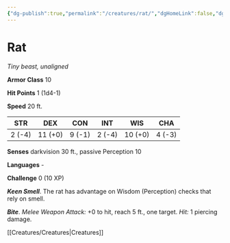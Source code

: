 ```yaml
---
{"dg-publish":true,"permalink":"/creatures/rat/","dgHomeLink":false,"dgPassFrontmatter":true}
---
```



# Rat

*Tiny beast, unaligned*

**Armor Class** 10

**Hit Points** 1 (1d4-1)

**Speed** 20 ft.

| STR    | DEX     | CON    | INT    | WIS     | CHA    |
|--------|---------|--------|--------|---------|--------|
| 2 (-4) | 11 (+0) | 9 (-1) | 2 (-4) | 10 (+0) | 4 (-3) |

**Senses** darkvision 30 ft., passive Perception 10

**Languages** -

**Challenge** 0 (10 XP)

***Keen Smell***. The rat has advantage on Wisdom (Perception) checks that rely on smell.


***Bite***. *Melee Weapon Attack:* +0 to hit, reach 5 ft., one target. *Hit:* 1 piercing damage.


[[Creatures/Creatures|Creatures]]